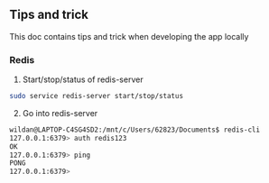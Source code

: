 ## Tips and trick

This doc contains tips and trick when developing the app locally

### Redis

1. Start/stop/status of redis-server

```bash
sudo service redis-server start/stop/status
```

2. Go into redis-server

```bash
wildan@LAPTOP-C4SG4SD2:/mnt/c/Users/62823/Documents$ redis-cli
127.0.0.1:6379> auth redis123
OK
127.0.0.1:6379> ping
PONG
127.0.0.1:6379>
```
